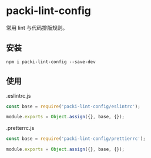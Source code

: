 # packi-lint-config

常用 lint 与代码排版规则。

## 安装

```shell
npm i packi-lint-config --save-dev
```

## 使用

.eslintrc.js

```js
const base = require('packi-lint-config/eslintrc');

module.exports = Object.assign({}, base, {});
```

.pretterrc.js

```js
const base = require('packi-lint-config/prettierrc');

module.exports = Object.assign({}, base, {});
```

